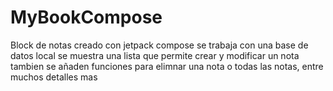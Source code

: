 # MyBookCompose
Block de notas creado con jetpack compose
se trabaja con una base de datos local 
se muestra una lista 
que permite crear y modificar un nota
tambien se añaden funciones para elimnar una nota 
o todas las notas, entre muchos detalles mas
